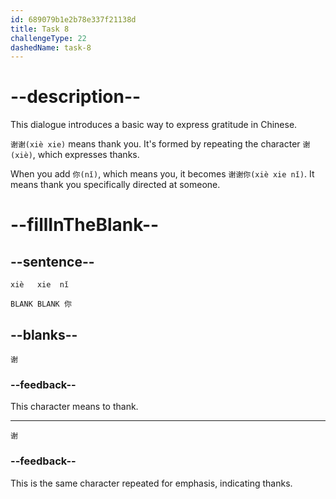 ```yaml
---
id: 689079b1e2b78e337f21138d
title: Task 8
challengeType: 22
dashedName: task-8
---
```


<!-- (Audio) A: 谢谢你 -->

# --description--

This dialogue introduces a basic way to express gratitude in Chinese.

`谢谢(xiè xie)` means thank you. It's formed by repeating the character `谢(xiè)`, which expresses thanks.

When you add `你(nǐ)`, which means you, it becomes `谢谢你(xiè xie nǐ)`. It means thank you specifically directed at someone.

# --fillInTheBlank--

## --sentence--

 `xiè   xie  nǐ`

`BLANK BLANK 你`

## --blanks--

`谢`

### --feedback--

This character means to thank.

---

`谢`

### --feedback--

This is the same character repeated for emphasis, indicating thanks.
